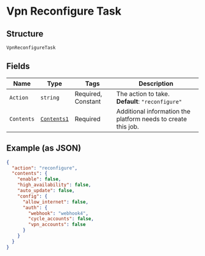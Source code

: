 
# Vpn Reconfigure Task

## Structure

`VpnReconfigureTask`

## Fields

| Name | Type | Tags | Description |
|  --- | --- | --- | --- |
| `Action` | `string` | Required, Constant | The action to take.<br>**Default**: `"reconfigure"` |
| `Contents` | [`Contents1`](../../doc/models/contents-1.md) | Required | Additional information the platform needs to create this job. |

## Example (as JSON)

```json
{
  "action": "reconfigure",
  "contents": {
    "enable": false,
    "high_availability": false,
    "auto_update": false,
    "config": {
      "allow_internet": false,
      "auth": {
        "webhook": "webhook4",
        "cycle_accounts": false,
        "vpn_accounts": false
      }
    }
  }
}
```

